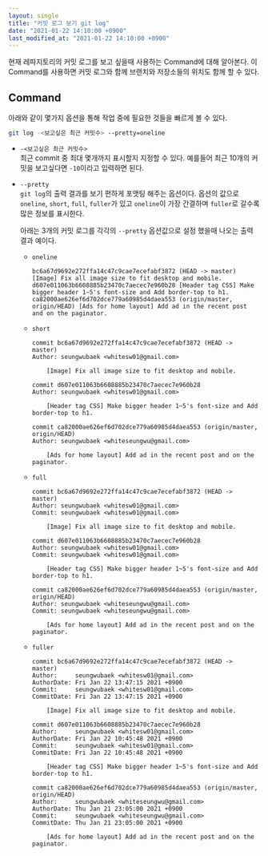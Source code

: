 ```yaml
---
layout: single
title: "커밋 로그 보기 git log"
date: "2021-01-22 14:10:00 +0900"
last_modified_at: "2021-01-22 14:10:00 +0900"
---
```

현재 레파지토리의 커밋 로그를 보고 싶을때 사용하는 Command에 대해 알아본다.
이 Command를 사용하면 커밋 로그와 함께 브랜치와 저장소들의 위치도 함께 할 수 있다.

## Command

아래와 같이 몇가지 옵션을 통해 작업 중에 필요한 것들을 빠르게 볼 수 있다.

```bash
git log -<보고싶은 최근 커밋수> --pretty=oneline
```

* `-<보고싶은 최근 커밋수>`<br/>
  최근 commit 중 최대 몇개까지 표시할지 지정할 수 있다. 예를들어 최근 10개의 커밋을 보고싶다면 `-10`이라고 입력하면 된다.

* `--pretty`<br/>
  `git log`의 출력 결과를 보기 편하게 포맷팅 해주는 옵션이다. 옵션의 값으로 `oneline`, `short`, `full`, `fuller`가 있고
  `oneline`이 가장 간결하며 `fuller`로 갈수록 많은 정보를 표시한다.

  아래는 3개의 커밋 로그를 각각의 `--pretty` 옵션값으로 설정 했을때 나오는 출력 결과 예이다.

  * `oneline`

    ```
    bc6a67d9692e272ffa14c47c9cae7ecefabf3872 (HEAD -> master) [Image] Fix all image size to fit desktop and mobile.
    d607e011063b6608885b23470c7aecec7e960b28 [Header tag CSS] Make bigger header 1~5's font-size and Add border-top to h1.
    ca82000ae626ef6d702dce779a60985d4daea553 (origin/master, origin/HEAD) [Ads for home layout] Add ad in the recent post and on the paginator.
    ```

  * `short`

    ```
    commit bc6a67d9692e272ffa14c47c9cae7ecefabf3872 (HEAD -> master)
    Author: seungwubaek <whitesw01@gmail.com>

        [Image] Fix all image size to fit desktop and mobile.

    commit d607e011063b6608885b23470c7aecec7e960b28
    Author: seungwubaek <whitesw01@gmail.com>

        [Header tag CSS] Make bigger header 1~5's font-size and Add border-top to h1.

    commit ca82000ae626ef6d702dce779a60985d4daea553 (origin/master, origin/HEAD)
    Author: seungwubaek <whiteseungwu@gmail.com>

        [Ads for home layout] Add ad in the recent post and on the paginator.
    ```

  * `full`

      ```
      commit bc6a67d9692e272ffa14c47c9cae7ecefabf3872 (HEAD -> master)
      Author: seungwubaek <whitesw01@gmail.com>
      Commit: seungwubaek <whitesw01@gmail.com>

          [Image] Fix all image size to fit desktop and mobile.

      commit d607e011063b6608885b23470c7aecec7e960b28
      Author: seungwubaek <whitesw01@gmail.com>
      Commit: seungwubaek <whitesw01@gmail.com>

          [Header tag CSS] Make bigger header 1~5's font-size and Add border-top to h1.

      commit ca82000ae626ef6d702dce779a60985d4daea553 (origin/master, origin/HEAD)
      Author: seungwubaek <whiteseungwu@gmail.com>
      Commit: seungwubaek <whiteseungwu@gmail.com>

          [Ads for home layout] Add ad in the recent post and on the paginator.
      ```

  * `fuller`

    ```
    commit bc6a67d9692e272ffa14c47c9cae7ecefabf3872 (HEAD -> master)
    Author:     seungwubaek <whitesw01@gmail.com>
    AuthorDate: Fri Jan 22 13:47:15 2021 +0900
    Commit:     seungwubaek <whitesw01@gmail.com>
    CommitDate: Fri Jan 22 13:47:15 2021 +0900

        [Image] Fix all image size to fit desktop and mobile.

    commit d607e011063b6608885b23470c7aecec7e960b28
    Author:     seungwubaek <whitesw01@gmail.com>
    AuthorDate: Fri Jan 22 10:45:48 2021 +0900
    Commit:     seungwubaek <whitesw01@gmail.com>
    CommitDate: Fri Jan 22 10:45:48 2021 +0900

        [Header tag CSS] Make bigger header 1~5's font-size and Add border-top to h1.

    commit ca82000ae626ef6d702dce779a60985d4daea553 (origin/master, origin/HEAD)
    Author:     seungwubaek <whiteseungwu@gmail.com>
    AuthorDate: Thu Jan 21 23:05:00 2021 +0900
    Commit:     seungwubaek <whiteseungwu@gmail.com>
    CommitDate: Thu Jan 21 23:05:00 2021 +0900

        [Ads for home layout] Add ad in the recent post and on the paginator.
    ```
